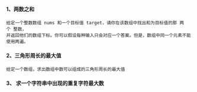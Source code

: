#### 1、两数之和
    给定一个整数数组 nums 和一个目标值 target，请你在该数组中找出和为目标值的那 两个 整数，
    并返回他们的数组下标。你可以假设每种输入只会对应一个答案。但是，数组中同一个元素不能使用两遍。

#### 2、三角形周长的最大值
    给定一个数组，求出数组中数可以组成的三角形周长的最大值
    
#### 3、 求一个字符串中出现的重复字符最大数

